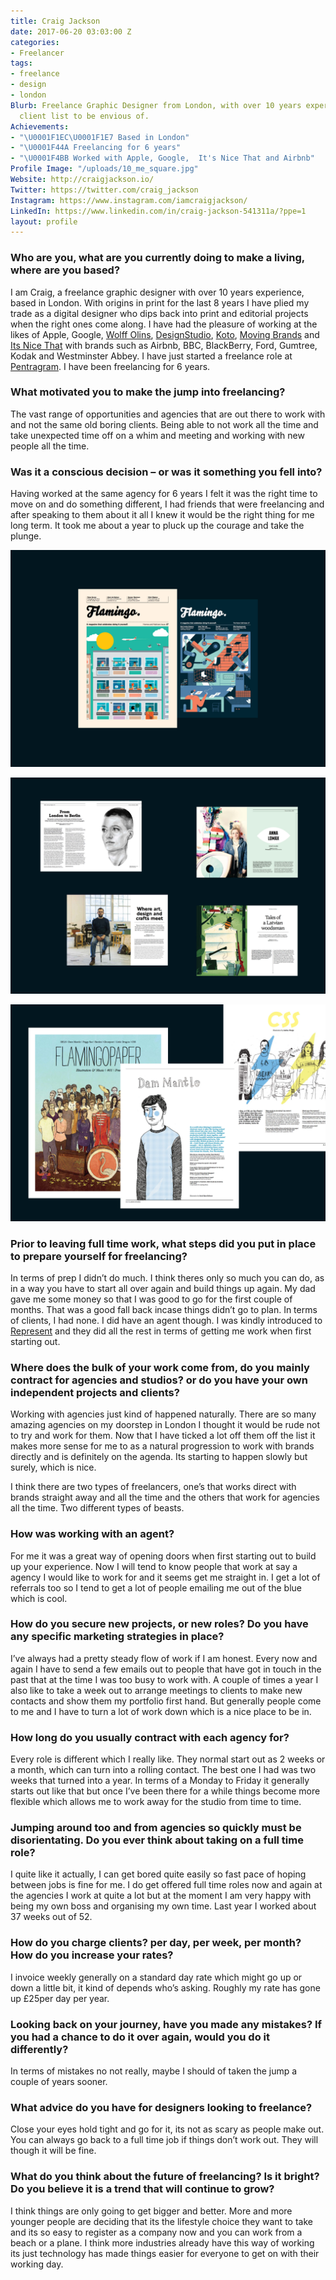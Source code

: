 ```yaml
---
title: Craig Jackson
date: 2017-06-20 03:03:00 Z
categories:
- Freelancer
tags:
- freelance
- design
- london
Blurb: Freelance Graphic Designer from London, with over 10 years experience and a
  client list to be envious of.
Achievements:
- "\U0001F1EC\U0001F1E7 Based in London"
- "\U0001F44A Freelancing for 6 years"
- "\U0001F4BB Worked with Apple, Google,  It's Nice That and Airbnb"
Profile Image: "/uploads/10_me_square.jpg"
Website: http://craigjackson.io/
Twitter: https://twitter.com/craig_jackson
Instagram: https://www.instagram.com/iamcraigjackson/
LinkedIn: https://www.linkedin.com/in/craig-jackson-541311a/?ppe=1
layout: profile
---
```


### Who are you, what are you currently doing to make a living, where are you based?

I am Craig, a freelance graphic designer with over 10 years experience, based in London. With origins in print for the last 8 years I have plied my trade as a digital designer who dips back into print and editorial projects when the right ones come along. I have had the pleasure of working at the likes of Apple, Google, [Wolff Olins](http://www.wolffolins.com/), [DesignStudio](https://www.wearedesignstudio.com/), [Koto](https://www.studiokoto.co/), [Moving Brands](http://www.movingbrands.com/) and [Its Nice That](http://www.itsnicethat.com/) with brands such as Airbnb, BBC, BlackBerry, Ford, Gumtree, Kodak and Westminster Abbey. I have just started a freelance role at [Pentragram](http://pentagram.com). I have been freelancing for 6 years.

### What motivated you to make the jump into freelancing?

The vast range of opportunities and agencies that are out there to work with and not the same old boring clients. Being able to not work all the time and take unexpected time off on a whim and meeting and working with new people all the time.

### Was it a conscious decision – or was it something you fell into?

Having worked at the same agency for 6 years I felt it was the right time to move on and do something different, I had friends that were freelancing and after speaking to them about it all I knew it would be the right thing for me long term. It took me about a year to pluck up the courage and take the plunge.

![01_flamingo-766839.jpg](/uploads/01_flamingo-766839.jpg)

![02_Flamingo-d9c8ea.jpg](/uploads/02_Flamingo-d9c8ea.jpg)

![03_Flamingo-555519.jpg](/uploads/03_Flamingo-555519.jpg)

### Prior to leaving full time work, what steps did you put in place to prepare yourself for freelancing?

In terms of prep I didn’t do much. I think theres only so much you can do, as in a way you have to start all over again and build things up again. My dad gave me some money so that I was good to go for the first couple of months. That was a good fall back incase things didn’t go to plan. In terms of clients, I had none. I did have an agent though. I was kindly introduced to [Represent](http://www.represent.uk.com/) and they did all the rest in terms of getting me work when first starting out.

### Where does the bulk of your work come from, do you mainly contract for agencies and studios? or do you have your own independent projects and clients?

Working with agencies just kind of happened naturally. There are so many amazing agencies on my doorstep in London I thought it would be rude not to try and work for them. Now that I have ticked a lot off them off the list it makes more sense for me to as a natural progression to work with brands directly and is definitely on the agenda. Its starting to happen slowly but surely, which is nice.

I think there are two types of freelancers, one’s that works direct with brands straight away and all the time and the others that work for agencies all the time. Two different types of beasts.

### How was working with an agent?

For me it was a great way of opening doors when first starting out to build up your experience. Now I will tend to know people that work at say a agency I would like to work for and it seems get me straight in. I get a lot of referrals too so I tend to get a lot of people emailing me out of the blue which is cool.

### How do you secure new projects, or new roles? Do you have any specific marketing strategies in place?

I’ve always had a pretty steady flow of work if I am honest. Every now and again I have to send a few emails out to people that have got in touch in the past that at the time I was too busy to work with. A couple of times a year I also like to take a week out to arrange meetings to clients to make new contacts and show them my portfolio first hand. But generally people come to me and I have to turn a lot of work down which is a nice place to be in.

### How long do you usually contract with each agency for?

Every role is different which I really like. They normal start out as 2 weeks or a month, which can turn into a rolling contact. The best one I had was two weeks that turned into a year. In terms of a Monday to Friday it generally starts out like that but once I’ve been there for a while things become more flexible which allows me to work away for the studio from time to time.

### Jumping around too and from agencies so quickly must be disorientating. Do you ever think about taking on a full time role?

I quite like it actually, I can get bored quite easily so fast pace of hoping between jobs is fine for me. I do get offered full time roles now and again at the agencies I work at quite a lot but at the moment I am very happy with being my own boss and organising my own time. Last year I worked about 37 weeks out of 52.

### How do you charge clients? per day, per week, per month? How do you increase your rates?

I invoice weekly generally on a standard day rate which might go up or down a little bit, it kind of depends who’s asking. Roughly my rate has gone up £25per day per year.

### Looking back on your journey, have you made any mistakes? If you had a chance to do it over again, would you do it differently?

In terms of mistakes no not really, maybe I should of taken the jump a couple of years sooner.

### What advice do you have for designers looking to freelance?

Close your eyes hold tight and go for it, its not as scary as people make out. You can always go back to a full time job if things don’t work out. They will though it will be fine.

### What do you think about the future of freelancing? Is it bright? Do you believe it is a trend that will continue to grow?

I think things are only going to get bigger and better. More and more younger people are deciding that its the lifestyle choice they want to take and its so easy to register as a company now and you can work from a beach or a plane. I think more industries already have this way of working its just technology has made things easier for everyone to get on with their working day.